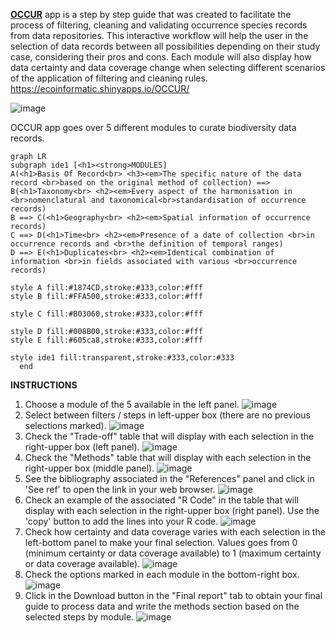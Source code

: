 **[OCCUR](https://ecoinformatic.shinyapps.io/OCCUR/)** app is a step by step guide that was created to facilitate the process of filtering, cleaning and validating occurrence species records from data repositories. This interactive workflow will help the user in the selection of data records between all possibilities depending on their study case, considering their pros and cons. Each module will also display how data certainty and data coverage change when selecting different scenarios of the application of filtering and cleaning rules.
https://ecoinformatic.shinyapps.io/OCCUR/

![image](https://github.com/cRonFer/OCCUR/assets/76005368/d055a963-6af5-4853-b731-94046207de03)

OCCUR app goes over 5 different modules to curate biodiversity data records. 

```mermaid
graph LR
subgraph ide1 [<h1><strong>MODULES]
A(<h1>Basis Of Record<br> <h3><em>The specific nature of the data record <br>based on the original method of collection) ==> B(<h1>Taxonomy<br> <h2><em>Every aspect of the harmonisation in <br>nomenclatural and taxonomical<br>standardisation of occurrence records)
B ==> C(<h1>Geography<br> <h2><em>Spatial information of occurrence records)
C ==> D(<h1>Time<br> <h2><em>Presence of a date of collection <br>in occurrence records and <br>the definition of temporal ranges)
D ==> E(<h1>Duplicates<br> <h2><em>Identical combination of information <br>in fields associated with various <br>occurrence records)   

style A fill:#1874CD,stroke:#333,color:#fff
style B fill:#FFA500,stroke:#333,color:#fff

style C fill:#B03060,stroke:#333,color:#fff

style D fill:#008B00,stroke:#333,color:#fff
style E fill:#605ca8,stroke:#333,color:#fff

style ide1 fill:transparent,stroke:#333,color:#333
  end
```


**INSTRUCTIONS**
1. Choose a module of the 5 available in the left panel.
![image](https://github.com/cRonFer/OCCUR/assets/76005368/aeab8f44-b5c1-4831-93db-41db6cbd776a)
2. Select between filters / steps in left-upper box (there are no previous selections marked).
![image](https://github.com/cRonFer/OCCUR/assets/76005368/7f17117f-316e-4b49-8c93-bef278831c7d)
3. Check the "Trade-off" table that will display with each selection in the right-upper box (left panel).
![image](https://github.com/cRonFer/OCCUR/assets/76005368/3660b67e-e76c-472e-8629-0913d34ab15d)
4. Check the "Methods" table that will display with each selection in the right-upper box (middle panel).
![image](https://github.com/cRonFer/OCCUR/assets/76005368/d8b94cde-a985-437c-8c77-9a7e7ac2147d)
5. See the bibliography associated in the "References" panel and click in 'See ref' to open the link in your web browser.
![image](https://github.com/cRonFer/OCCUR/assets/76005368/04a96ed5-b87d-4585-a42b-c191c0c9fe23)
6. Check an example of the associated "R Code" in the table that will display with each selection in the right-upper box (right panel). Use the 'copy' button to add the lines into your R code.
![image](https://github.com/cRonFer/OCCUR/assets/76005368/19592e7c-9f16-4be3-b57a-f689a5ddf460)
7. Check how certainty and data coverage varies with each selection in the left-bottom panel to make your final selection. Values goes from 0 (minimum certainty or data coverage available) to 1 (maximum certainty or data coverage available).
![image](https://github.com/cRonFer/OCCUR/assets/76005368/0c65121f-81a6-47ab-8ae3-dc736e78a459)
8. Check the options marked in each module in the bottom-right box.
![image](https://github.com/cRonFer/OCCUR/assets/76005368/5eaa8684-5fbf-4d70-a056-72f207b68cc3)
9. Click in the Download button in the "Final report" tab to obtain your final guide to process data and write the methods section based on the selected steps by module. 
![image](https://github.com/cRonFer/OCCUR/assets/76005368/48416e43-b3c9-497e-a382-fc866600bddf)



